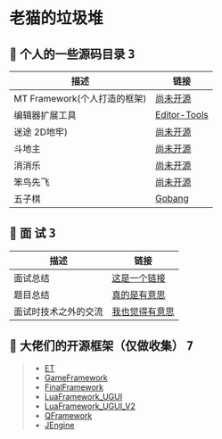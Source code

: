 # 老猫的垃圾堆



## 🤺 个人的一些源码目录 <kbd>3</kbd>
描述 | 链接
--- | ---
MT Framework(个人打造的框架) | [尚未开源](https://github.com/LaoMaoKaKa/MT-Framework)
编辑器扩展工具 | [Editor-Tools](https://github.com/LaoMaoKaKa/Editor-Tools)
迷途 2D地牢) | [尚未开源](https://github.com/LaoMaoKaKa/MT-Framework)
斗地主 | [尚未开源](https://github.com/LaoMaoKaKa/MT-Framework)
消消乐 | [尚未开源](https://github.com/LaoMaoKaKa/MT-Framework)
笨鸟先飞 | [尚未开源](https://github.com/LaoMaoKaKa/MT-Framework)
五子棋 | [Gobang](https://github.com/LaoMaoKaKa/Gobang)

## 🤺 面 试 <kbd>3</kbd>

描述 | 链接
--- | ---
面试总结 | [这是一个链接](https://github.com/LaoMaoKaKa/Note/blob/main/%E9%9D%A2%E8%AF%95%E5%A4%8D%E4%B9%A0)
题目总结 | [真的是有意思](https://github.com/LaoMaoKaKa/Note/blob/main/%E9%A2%98%E7%9B%AE%E7%BB%83%E4%B9%A0)
面试时技术之外的交流 | [我也觉得有意思](https://github.com/LaoMaoKaKa/Note/blob/main/%E9%9D%A2%E8%AF%95%E6%97%B6%E6%8A%80%E6%9C%AF%E4%B9%8B%E5%A4%96%E7%9A%84%E4%BA%A4%E6%B5%81)




## 🤺 大佬们的开源框架（仅做收集） <kbd>7</kbd>
>* [ET](https://github.com/egametang/ET)
>* [GameFramework](https://github.com/EllanJiang/GameFramework)
>* [FinalFramework](https://github.com/jarjin/FinalFramework)
>* [LuaFramework_UGUI](https://github.com/jarjin/LuaFramework_UGUI)
>* [LuaFramework_UGUI_V2](https://github.com/jarjin/LuaFramework_UGUI_V2)
>* [QFramework](https://github.com/liangxiegame/QFramework)
>* [JEngine](https://github.com/JasonXuDeveloper/JEngine)
